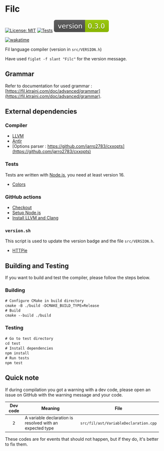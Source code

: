 # Filc

[![License: MIT](https://img.shields.io/badge/License-MIT-yellow.svg)](https://opensource.org/licenses/MIT)
[![Tests](https://github.com/Fil-Language/Filc/actions/workflows/test.yml/badge.svg?branch=master)](https://github.com/Fil-Language/Filc/actions/workflows/test.yml)
![Version](version.svg)

[![wakatime](https://wakatime.com/badge/user/c1e2386d-065c-4366-b163-d98f957273dc/project/4027e072-9adb-4c9e-a1a1-52cd4d188c7d.svg)](https://wakatime.com/badge/user/c1e2386d-065c-4366-b163-d98f957273dc/project/4027e072-9adb-4c9e-a1a1-52cd4d188c7d)

Fil language compiler (version in `src/VERSION.h`)

Have used `figlet -f slant "Filc"` for the version message.

## Grammar

Refer to documentation for used
grammar : [https://fil.ktraini.com/doc/advanced/grammar](https://fil.ktraini.com/doc/advanced/grammar).

## External dependencies

### Compiler

- [LLVM](https://llvm.org/)
- [Antlr](https://www.antlr.org/)
- [Options parser : https://github.com/jarro2783/cxxopts](https://github.com/jarro2783/cxxopts)

### Tests

Tests are written with [Node.js](https://nodejs.org), you need at least version 16.

- [Colors](https://www.npmjs.com/package/colors)

### GitHub actions

- [Checkout](https://github.com/marketplace/actions/checkout)
- [Setup Node.js](https://github.com/marketplace/actions/setup-node-js-environment)
- [Install LLVM and Clang](https://github.com/marketplace/actions/install-llvm-and-clang)

### `version.sh`

This script is used to update the version badge and the file `src/VERSION.h`.

- [HTTPie](https://github.com/httpie/httpie)

## Building and Testing

If you want to build and test the compiler, please follow the steps below.

### Building

```shell
# Configure CMake in build directory
cmake -B ./build -DCMAKE_BUILD_TYPE=Release
# Build
cmake --build ./build
```

### Testing

```shell
# Go to test directory
cd test
# Install dependencies
npm install
# Run tests
npm test
```

## Quick note

If during compilation you got a warning with a dev code, please open an issue on GitHub with the warning message and
your code.

|   Dev code    | Meaning                                                  |                 File                  |
|:-------------:|----------------------------------------------------------|:-------------------------------------:|
| <kbd>2</kdbd> | A variable declaration is resolved with an expected type | `src/fil/ast/VariableDeclaration.cpp` |

These codes are for events that should not happen, but if they do, it's better to fix them.